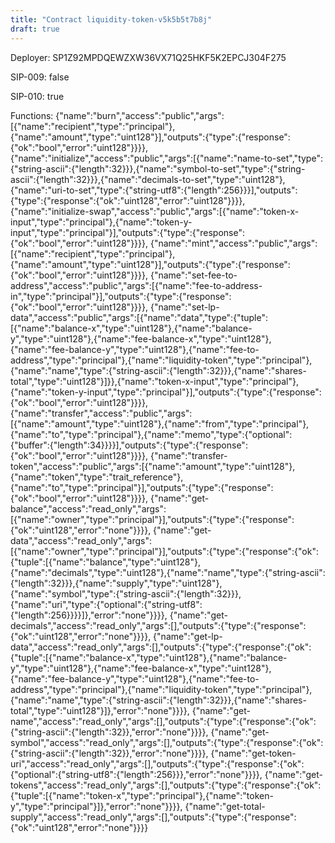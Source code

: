 ```yaml
---
title: "Contract liquidity-token-v5k5b5t7b8j"
draft: true
---
```

Deployer: SP1Z92MPDQEWZXW36VX71Q25HKF5K2EPCJ304F275

SIP-009: false

SIP-010: true

Functions:
{"name":"burn","access":"public","args":[{"name":"recipient","type":"principal"},{"name":"amount","type":"uint128"}],"outputs":{"type":{"response":{"ok":"bool","error":"uint128"}}}}, {"name":"initialize","access":"public","args":[{"name":"name-to-set","type":{"string-ascii":{"length":32}}},{"name":"symbol-to-set","type":{"string-ascii":{"length":32}}},{"name":"decimals-to-set","type":"uint128"},{"name":"uri-to-set","type":{"string-utf8":{"length":256}}}],"outputs":{"type":{"response":{"ok":"uint128","error":"uint128"}}}}, {"name":"initialize-swap","access":"public","args":[{"name":"token-x-input","type":"principal"},{"name":"token-y-input","type":"principal"}],"outputs":{"type":{"response":{"ok":"bool","error":"uint128"}}}}, {"name":"mint","access":"public","args":[{"name":"recipient","type":"principal"},{"name":"amount","type":"uint128"}],"outputs":{"type":{"response":{"ok":"bool","error":"uint128"}}}}, {"name":"set-fee-to-address","access":"public","args":[{"name":"fee-to-address-in","type":"principal"}],"outputs":{"type":{"response":{"ok":"bool","error":"uint128"}}}}, {"name":"set-lp-data","access":"public","args":[{"name":"data","type":{"tuple":[{"name":"balance-x","type":"uint128"},{"name":"balance-y","type":"uint128"},{"name":"fee-balance-x","type":"uint128"},{"name":"fee-balance-y","type":"uint128"},{"name":"fee-to-address","type":"principal"},{"name":"liquidity-token","type":"principal"},{"name":"name","type":{"string-ascii":{"length":32}}},{"name":"shares-total","type":"uint128"}]}},{"name":"token-x-input","type":"principal"},{"name":"token-y-input","type":"principal"}],"outputs":{"type":{"response":{"ok":"bool","error":"uint128"}}}}, {"name":"transfer","access":"public","args":[{"name":"amount","type":"uint128"},{"name":"from","type":"principal"},{"name":"to","type":"principal"},{"name":"memo","type":{"optional":{"buffer":{"length":34}}}}],"outputs":{"type":{"response":{"ok":"bool","error":"uint128"}}}}, {"name":"transfer-token","access":"public","args":[{"name":"amount","type":"uint128"},{"name":"token","type":"trait_reference"},{"name":"to","type":"principal"}],"outputs":{"type":{"response":{"ok":"bool","error":"uint128"}}}}, {"name":"get-balance","access":"read_only","args":[{"name":"owner","type":"principal"}],"outputs":{"type":{"response":{"ok":"uint128","error":"none"}}}}, {"name":"get-data","access":"read_only","args":[{"name":"owner","type":"principal"}],"outputs":{"type":{"response":{"ok":{"tuple":[{"name":"balance","type":"uint128"},{"name":"decimals","type":"uint128"},{"name":"name","type":{"string-ascii":{"length":32}}},{"name":"supply","type":"uint128"},{"name":"symbol","type":{"string-ascii":{"length":32}}},{"name":"uri","type":{"optional":{"string-utf8":{"length":256}}}}]},"error":"none"}}}}, {"name":"get-decimals","access":"read_only","args":[],"outputs":{"type":{"response":{"ok":"uint128","error":"none"}}}}, {"name":"get-lp-data","access":"read_only","args":[],"outputs":{"type":{"response":{"ok":{"tuple":[{"name":"balance-x","type":"uint128"},{"name":"balance-y","type":"uint128"},{"name":"fee-balance-x","type":"uint128"},{"name":"fee-balance-y","type":"uint128"},{"name":"fee-to-address","type":"principal"},{"name":"liquidity-token","type":"principal"},{"name":"name","type":{"string-ascii":{"length":32}}},{"name":"shares-total","type":"uint128"}]},"error":"none"}}}}, {"name":"get-name","access":"read_only","args":[],"outputs":{"type":{"response":{"ok":{"string-ascii":{"length":32}},"error":"none"}}}}, {"name":"get-symbol","access":"read_only","args":[],"outputs":{"type":{"response":{"ok":{"string-ascii":{"length":32}},"error":"none"}}}}, {"name":"get-token-uri","access":"read_only","args":[],"outputs":{"type":{"response":{"ok":{"optional":{"string-utf8":{"length":256}}},"error":"none"}}}}, {"name":"get-tokens","access":"read_only","args":[],"outputs":{"type":{"response":{"ok":{"tuple":[{"name":"token-x","type":"principal"},{"name":"token-y","type":"principal"}]},"error":"none"}}}}, {"name":"get-total-supply","access":"read_only","args":[],"outputs":{"type":{"response":{"ok":"uint128","error":"none"}}}}
